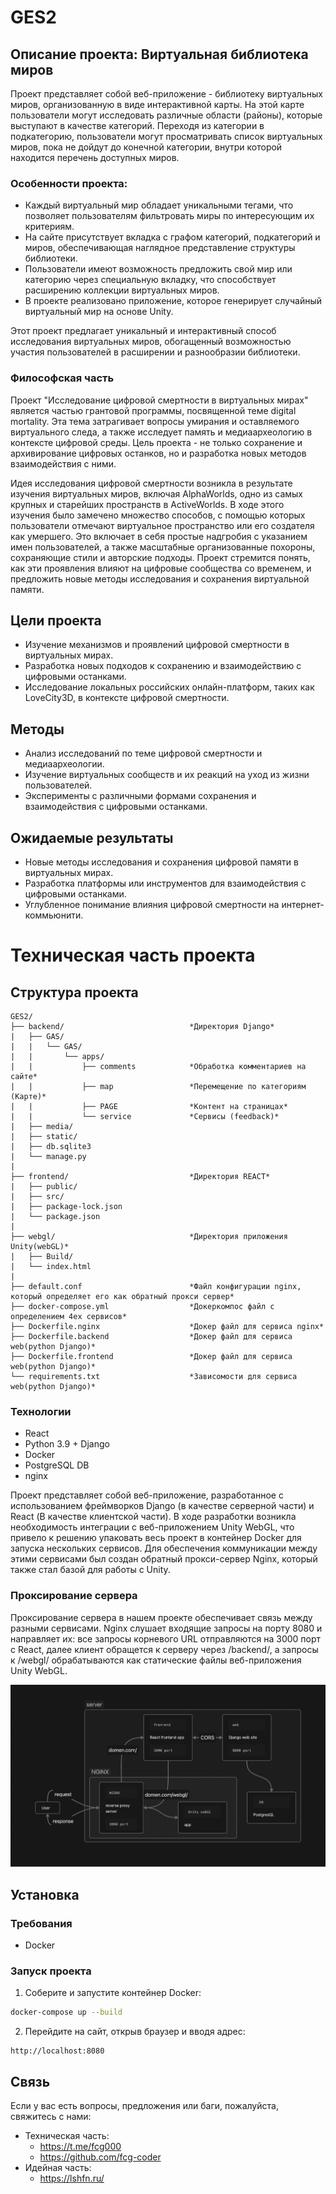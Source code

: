 # GES2

## Описание проекта: Виртуальная библиотека миров

Проект представляет собой веб-приложение - библиотеку виртуальных миров, организованную в виде интерактивной карты. На этой карте пользователи могут исследовать различные области (районы), которые выступают в качестве категорий. Переходя из категории в подкатегорию, пользователи могут просматривать список виртуальных миров, пока не дойдут до конечной категории, внутри которой находится перечень доступных миров.

### Особенности проекта:
- Каждый виртуальный мир обладает уникальными тегами, что позволяет пользователям фильтровать миры по интересующим их критериям.
- На сайте присутствует вкладка с графом категорий, подкатегорий и миров, обеспечивающая наглядное представление структуры библиотеки.
- Пользователи имеют возможность предложить свой мир или категорию через специальную вкладку, что способствует расширению коллекции виртуальных миров.
- В проекте реализовано приложение, которое генерирует случайный виртуальный мир на основе Unity.

Этот проект предлагает уникальный и интерактивный способ исследования виртуальных миров, обогащенный возможностью участия пользователей в расширении и разнообразии библиотеки.

### Философская часть

Проект "Исследование цифровой смертности в виртуальных мирах" является частью грантовой программы, посвященной теме digital mortality. Эта тема затрагивает вопросы умирания и оставляемого виртуального следа, а также исследует память и медиаархеологию в контексте цифровой среды. Цель проекта - не только сохранение и архивирование цифровых останков, но и разработка новых методов взаимодействия с ними.

Идея исследования цифровой смертности возникла в результате изучения виртуальных миров, включая AlphaWorlds, одно из самых крупных и старейших пространств в ActiveWorlds. В ходе этого изучения было замечено множество способов, с помощью которых пользователи отмечают виртуальное пространство или его создателя как умершего. Это включает в себя простые надгробия с указанием имен пользователей, а также масштабные организованные похороны, сохраняющие стили и авторские подходы. Проект стремится понять, как эти проявления влияют на цифровые сообщества со временем, и предложить новые методы исследования и сохранения виртуальной памяти.

## Цели проекта

- Изучение механизмов и проявлений цифровой смертности в виртуальных мирах.
- Разработка новых подходов к сохранению и взаимодействию с цифровыми останками.
- Исследование локальных российских онлайн-платформ, таких как LoveCity3D, в контексте цифровой смертности.

## Методы

- Анализ исследований по теме цифровой смертности и медиаархеологии.
- Изучение виртуальных сообществ и их реакций на уход из жизни пользователей.
- Эксперименты с различными формами сохранения и взаимодействия с цифровыми останками.

## Ожидаемые результаты

- Новые методы исследования и сохранения цифровой памяти в виртуальных мирах.
- Разработка платформы или инструментов для взаимодействия с цифровыми останками.
- Углубленное понимание влияния цифровой смертности на интернет-коммьюнити.




# Техническая часть проекта
## Структура проекта
```
GES2/
├── backend/                            *Директория Django*
|   ├── GAS/
|   |   └── GAS/
|   |       └── apps/
|   |           ├── comments            *Обработка комментариев на сайте*
|   |           ├── map                 *Перемещение по категориям (Карте)*
|   |           ├── PAGE                *Контент на страницах*
|   |           └── service             *Сервисы (feedback)*
|   ├── media/
|   ├── static/
|   ├── db.sqlite3
|   └── manage.py  
|
├── frontend/                           *Директория REACT*
|   ├── public/
|   ├── src/
|   ├── package-lock.json
|   └── package.json
|
├── webgl/                              *Директория приложения Unity(webGL)*
|   ├── Build/
|   └── index.html
|
├── default.conf                        *Файл конфигурации nginx, который определяет его как обратный прокси сервер*
├── docker-compose.yml                  *Докеркомпос файл с определением 4ех сервисов*
├── Dockerfile.nginx                    *Докер файл для сервиса nginx*
├── Dockerfile.backend                  *Докер файл для сервиса web(python Django)*
├── Dockerfile.frontend                 *Докер файл для сервиса web(python Django)*
└── requirements.txt                    *Зависомости для сервиса web(python Django)*
```
### Технологии

- React
- Python 3.9 + Django
- Docker
- PostgreSQL DB
- nginx

Проект представляет собой веб-приложение, разработанное с использованием фреймворков Django (в качестве серверной части) и React (В качестве клиентской части). В ходе разработки возникла необходимость интеграции с веб-приложением Unity WebGL, что привело к решению упаковать весь проект в контейнер Docker для запуска нескольких сервисов. Для обеспечения коммуникации между этими сервисами был создан обратный прокси-сервер Nginx, который также стал базой для работы с Unity. 

### Проксирование сервера
Проксирование сервера в нашем проекте обеспечивает связь между разными сервисами. Nginx слушает входящие запросы на порту 8080 и направляет их: все запросы корневого URL отправляются на 3000 порт с React, далее клиент обращется к серверу через /backend/, а запросы к /webgl/ обрабатываются как статические файлы веб-приложения Unity WebGL. 

![Проксирование nginx](image.png)

## Установка

### Требования

- Docker


### Запуск проекта

1. Соберите и запустите контейнер Docker:

```bash
docker-compose up --build
```

2. Перейдите на сайт, открыв браузер и вводя адрес:

```
http://localhost:8080
```

## Связь

Если у вас есть вопросы, предложения или баги, пожалуйста, свяжитесь с нами:

* Техническая часть:
    - https://t.me/fcg000
    - https://github.com/fcg-coder
* Идейная часть:
    - https://lshfn.ru/
